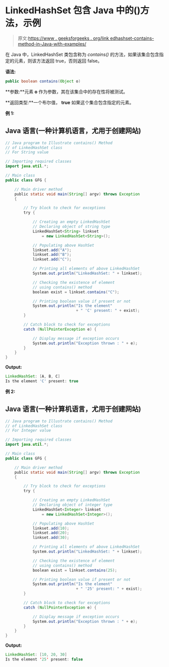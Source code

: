 # LinkedHashSet 包含 Java 中的()方法，示例

> 原文:[https://www . geeksforgeeks . org/link edhashset-contains-method-in-Java-with-examples/](https://www.geeksforgeeks.org/linkedhashset-contains-method-in-java-with-examples/)

在 Java 中，LinkedHashSet 类包含称为 *contains()* 的方法，如果该集合包含指定的元素，则该方法返回 true，否则返回 false。

**语法:**

```java
public boolean contains(Object o)
```

**参数:**元素 **o** 作为参数，其在该集合中的存在性将被测试。

**返回类型:**一个布尔值， **true** 如果这个集合包含指定的元素。

**例 1:**

## Java 语言(一种计算机语言，尤用于创建网站)

```java
// Java program to Illustrate contains() Method
// of LinkedHashSet class
// For String value

// Importing required classes
import java.util.*;

// Main class
public class GFG {

    // Main driver method
    public static void main(String[] argv) throws Exception
    {

        // Try block to check for exceptions
        try {

            // Creating an empty LinkedHashSet
            // Declaring object of string type
            LinkedHashSet<String> linkset
                = new LinkedHashSet<String>();

            // Populating above HashSet
            linkset.add("A");
            linkset.add("B");
            linkset.add("C");

            // Printing all elements of above LinkedHashSet
            System.out.println("LinkedHashSet: " + linkset);

            // Checking the existence of element
            // using contains() method
            boolean exist = linkset.contains("C");

            // Printing boolean value if present or not
            System.out.println("Is the element"
                               + " 'C' present: " + exist);
        }

        // Catch block to check for exceptions
        catch (NullPointerException e) {

            // Display message if exception occurs
            System.out.println("Exception thrown : " + e);
        }
    }
}
```

**Output:** 

```java
LinkedHashSet: [A, B, C]
Is the element 'C' present: true
```

**例 2:**

## Java 语言(一种计算机语言，尤用于创建网站)

```java
// Java program to Illustrate contains() Method
// of LinkedHashSet class
// For Integer value

// Importing required classes
import java.util.*;

// Main class
public class GFG {

    // Main driver method
    public static void main(String[] argv) throws Exception
    {

        // Try block to check for exceptions
        try {

            // Creating an empty LinkedHashSet
            // Declaring object of integer type
            LinkedHashSet<Integer> linkset
                = new LinkedHashSet<Integer>();

            // Populating above HashSet
            linkset.add(10);
            linkset.add(20);
            linkset.add(30);

            // Printing all elements of above LinkedHashSet
            System.out.println("LinkedHashSet: " + linkset);

            // Checking the existence of element
            // using contains() method
            boolean exist = linkset.contains(25);

            // Printing boolean value if present or not
            System.out.println("Is the element"
                               + " '25' present: " + exist);
        }

        // Catch block to check for exceptions
        catch (NullPointerException e) {

            // Display message if exception occurs
            System.out.println("Exception thrown : " + e);
        }
    }
}
```

**Output:** 

```java
LinkedHashSet: [10, 20, 30]
Is the element '25' present: false
```